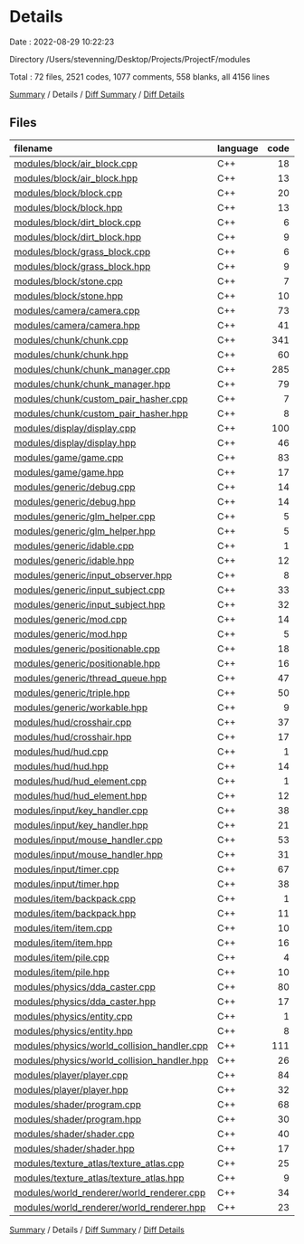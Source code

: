 # Details

Date : 2022-08-29 10:22:23

Directory /Users/stevenning/Desktop/Projects/ProjectF/modules

Total : 72 files,  2521 codes, 1077 comments, 558 blanks, all 4156 lines

[Summary](results.md) / Details / [Diff Summary](diff.md) / [Diff Details](diff-details.md)

## Files
| filename | language | code | comment | blank | total |
| :--- | :--- | ---: | ---: | ---: | ---: |
| [modules/block/air_block.cpp](/modules/block/air_block.cpp) | C++ | 18 | 0 | 7 | 25 |
| [modules/block/air_block.hpp](/modules/block/air_block.hpp) | C++ | 13 | 4 | 6 | 23 |
| [modules/block/block.cpp](/modules/block/block.cpp) | C++ | 20 | 0 | 6 | 26 |
| [modules/block/block.hpp](/modules/block/block.hpp) | C++ | 13 | 39 | 7 | 59 |
| [modules/block/dirt_block.cpp](/modules/block/dirt_block.cpp) | C++ | 6 | 0 | 3 | 9 |
| [modules/block/dirt_block.hpp](/modules/block/dirt_block.hpp) | C++ | 9 | 4 | 2 | 15 |
| [modules/block/grass_block.cpp](/modules/block/grass_block.cpp) | C++ | 6 | 0 | 3 | 9 |
| [modules/block/grass_block.hpp](/modules/block/grass_block.hpp) | C++ | 9 | 4 | 2 | 15 |
| [modules/block/stone.cpp](/modules/block/stone.cpp) | C++ | 7 | 0 | 2 | 9 |
| [modules/block/stone.hpp](/modules/block/stone.hpp) | C++ | 10 | 4 | 4 | 18 |
| [modules/camera/camera.cpp](/modules/camera/camera.cpp) | C++ | 73 | 0 | 11 | 84 |
| [modules/camera/camera.hpp](/modules/camera/camera.hpp) | C++ | 41 | 25 | 13 | 79 |
| [modules/chunk/chunk.cpp](/modules/chunk/chunk.cpp) | C++ | 341 | 2 | 21 | 364 |
| [modules/chunk/chunk.hpp](/modules/chunk/chunk.hpp) | C++ | 60 | 143 | 28 | 231 |
| [modules/chunk/chunk_manager.cpp](/modules/chunk/chunk_manager.cpp) | C++ | 285 | 55 | 40 | 380 |
| [modules/chunk/chunk_manager.hpp](/modules/chunk/chunk_manager.hpp) | C++ | 79 | 148 | 32 | 259 |
| [modules/chunk/custom_pair_hasher.cpp](/modules/chunk/custom_pair_hasher.cpp) | C++ | 7 | 0 | 1 | 8 |
| [modules/chunk/custom_pair_hasher.hpp](/modules/chunk/custom_pair_hasher.hpp) | C++ | 8 | 0 | 2 | 10 |
| [modules/display/display.cpp](/modules/display/display.cpp) | C++ | 100 | 39 | 20 | 159 |
| [modules/display/display.hpp](/modules/display/display.hpp) | C++ | 46 | 92 | 26 | 164 |
| [modules/game/game.cpp](/modules/game/game.cpp) | C++ | 83 | 0 | 13 | 96 |
| [modules/game/game.hpp](/modules/game/game.hpp) | C++ | 17 | 24 | 8 | 49 |
| [modules/generic/debug.cpp](/modules/generic/debug.cpp) | C++ | 14 | 0 | 4 | 18 |
| [modules/generic/debug.hpp](/modules/generic/debug.hpp) | C++ | 14 | 0 | 7 | 21 |
| [modules/generic/glm_helper.cpp](/modules/generic/glm_helper.cpp) | C++ | 5 | 0 | 1 | 6 |
| [modules/generic/glm_helper.hpp](/modules/generic/glm_helper.hpp) | C++ | 5 | 0 | 2 | 7 |
| [modules/generic/idable.cpp](/modules/generic/idable.cpp) | C++ | 1 | 0 | 0 | 1 |
| [modules/generic/idable.hpp](/modules/generic/idable.hpp) | C++ | 12 | 5 | 2 | 19 |
| [modules/generic/input_observer.hpp](/modules/generic/input_observer.hpp) | C++ | 8 | 9 | 2 | 19 |
| [modules/generic/input_subject.cpp](/modules/generic/input_subject.cpp) | C++ | 33 | 0 | 8 | 41 |
| [modules/generic/input_subject.hpp](/modules/generic/input_subject.hpp) | C++ | 32 | 31 | 13 | 76 |
| [modules/generic/mod.cpp](/modules/generic/mod.cpp) | C++ | 14 | 0 | 4 | 18 |
| [modules/generic/mod.hpp](/modules/generic/mod.hpp) | C++ | 5 | 26 | 4 | 35 |
| [modules/generic/positionable.cpp](/modules/generic/positionable.cpp) | C++ | 18 | 0 | 5 | 23 |
| [modules/generic/positionable.hpp](/modules/generic/positionable.hpp) | C++ | 16 | 28 | 6 | 50 |
| [modules/generic/thread_queue.hpp](/modules/generic/thread_queue.hpp) | C++ | 47 | 42 | 8 | 97 |
| [modules/generic/triple.hpp](/modules/generic/triple.hpp) | C++ | 50 | 8 | 9 | 67 |
| [modules/generic/workable.hpp](/modules/generic/workable.hpp) | C++ | 9 | 16 | 3 | 28 |
| [modules/hud/crosshair.cpp](/modules/hud/crosshair.cpp) | C++ | 37 | 0 | 1 | 38 |
| [modules/hud/crosshair.hpp](/modules/hud/crosshair.hpp) | C++ | 17 | 0 | 3 | 20 |
| [modules/hud/hud.cpp](/modules/hud/hud.cpp) | C++ | 1 | 0 | 2 | 3 |
| [modules/hud/hud.hpp](/modules/hud/hud.hpp) | C++ | 14 | 8 | 4 | 26 |
| [modules/hud/hud_element.cpp](/modules/hud/hud_element.cpp) | C++ | 1 | 0 | 0 | 1 |
| [modules/hud/hud_element.hpp](/modules/hud/hud_element.hpp) | C++ | 12 | 9 | 3 | 24 |
| [modules/input/key_handler.cpp](/modules/input/key_handler.cpp) | C++ | 38 | 0 | 9 | 47 |
| [modules/input/key_handler.hpp](/modules/input/key_handler.hpp) | C++ | 21 | 21 | 8 | 50 |
| [modules/input/mouse_handler.cpp](/modules/input/mouse_handler.cpp) | C++ | 53 | 0 | 15 | 68 |
| [modules/input/mouse_handler.hpp](/modules/input/mouse_handler.hpp) | C++ | 31 | 20 | 17 | 68 |
| [modules/input/timer.cpp](/modules/input/timer.cpp) | C++ | 67 | 0 | 18 | 85 |
| [modules/input/timer.hpp](/modules/input/timer.hpp) | C++ | 38 | 53 | 19 | 110 |
| [modules/item/backpack.cpp](/modules/item/backpack.cpp) | C++ | 1 | 0 | 2 | 3 |
| [modules/item/backpack.hpp](/modules/item/backpack.hpp) | C++ | 11 | 9 | 4 | 24 |
| [modules/item/item.cpp](/modules/item/item.cpp) | C++ | 10 | 0 | 4 | 14 |
| [modules/item/item.hpp](/modules/item/item.hpp) | C++ | 16 | 5 | 8 | 29 |
| [modules/item/pile.cpp](/modules/item/pile.cpp) | C++ | 4 | 0 | 1 | 5 |
| [modules/item/pile.hpp](/modules/item/pile.hpp) | C++ | 10 | 4 | 2 | 16 |
| [modules/physics/dda_caster.cpp](/modules/physics/dda_caster.cpp) | C++ | 80 | 0 | 1 | 81 |
| [modules/physics/dda_caster.hpp](/modules/physics/dda_caster.hpp) | C++ | 17 | 24 | 4 | 45 |
| [modules/physics/entity.cpp](/modules/physics/entity.cpp) | C++ | 1 | 0 | 0 | 1 |
| [modules/physics/entity.hpp](/modules/physics/entity.hpp) | C++ | 8 | 4 | 1 | 13 |
| [modules/physics/world_collision_handler.cpp](/modules/physics/world_collision_handler.cpp) | C++ | 111 | 3 | 11 | 125 |
| [modules/physics/world_collision_handler.hpp](/modules/physics/world_collision_handler.hpp) | C++ | 26 | 26 | 9 | 61 |
| [modules/player/player.cpp](/modules/player/player.cpp) | C++ | 84 | 1 | 11 | 96 |
| [modules/player/player.hpp](/modules/player/player.hpp) | C++ | 32 | 14 | 13 | 59 |
| [modules/shader/program.cpp](/modules/shader/program.cpp) | C++ | 68 | 0 | 11 | 79 |
| [modules/shader/program.hpp](/modules/shader/program.hpp) | C++ | 30 | 68 | 15 | 113 |
| [modules/shader/shader.cpp](/modules/shader/shader.cpp) | C++ | 40 | 0 | 3 | 43 |
| [modules/shader/shader.hpp](/modules/shader/shader.hpp) | C++ | 17 | 24 | 4 | 45 |
| [modules/texture_atlas/texture_atlas.cpp](/modules/texture_atlas/texture_atlas.cpp) | C++ | 25 | 0 | 2 | 27 |
| [modules/texture_atlas/texture_atlas.hpp](/modules/texture_atlas/texture_atlas.hpp) | C++ | 9 | 12 | 2 | 23 |
| [modules/world_renderer/world_renderer.cpp](/modules/world_renderer/world_renderer.cpp) | C++ | 34 | 1 | 7 | 42 |
| [modules/world_renderer/world_renderer.hpp](/modules/world_renderer/world_renderer.hpp) | C++ | 23 | 23 | 9 | 55 |

[Summary](results.md) / Details / [Diff Summary](diff.md) / [Diff Details](diff-details.md)